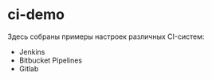 # ci-demo

Здесь собраны примеры настроек различных CI-систем:

* Jenkins
* Bitbucket Pipelines
* Gitlab

